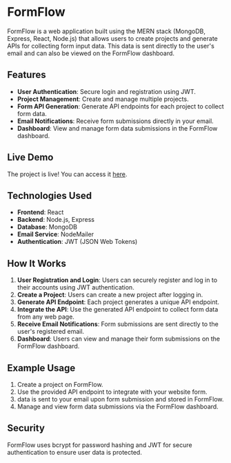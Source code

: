 # FormFlow

FormFlow is a web application built using the MERN stack (MongoDB, Express, React, Node.js) that allows users to create projects and generate APIs for collecting form input data. This data is sent directly to the user's email and can also be viewed on the FormFlow dashboard.

## Features

- **User Authentication**: Secure login and registration using JWT.
- **Project Management**: Create and manage multiple projects.
- **Form API Generation**: Generate API endpoints for each project to collect form data.
- **Email Notifications**: Receive form submissions directly in your email.
- **Dashboard**: View and manage form data submissions in the FormFlow dashboard.

## Live Demo

The project is live! You can access it [here]([http://your-live-demo-link.com](https://formflow-ten.vercel.app/)).

## Technologies Used

- **Frontend**: React
- **Backend**: Node.js, Express
- **Database**: MongoDB
- **Email Service**: NodeMailer
- **Authentication**: JWT (JSON Web Tokens)

## How It Works

1. **User Registration and Login**: Users can securely register and log in to their accounts using JWT authentication.
2. **Create a Project**: Users can create a new project after logging in.
3. **Generate API Endpoint**: Each project generates a unique API endpoint.
4. **Integrate the API**: Use the generated API endpoint to collect form data from any web page.
5. **Receive Email Notifications**: Form submissions are sent directly to the user's registered email.
6. **Dashboard**: Users can view and manage their form submissions on the FormFlow dashboard.

## Example Usage

1. Create a project on FormFlow.
2. Use the provided API endpoint to integrate with your website form.
3. data is sent to your email upon form submission and stored in FormFlow.
4. Manage and view form data submissions via the FormFlow dashboard.

## Security

FormFlow uses bcrypt for password hashing and JWT for secure authentication to ensure user data is protected.


